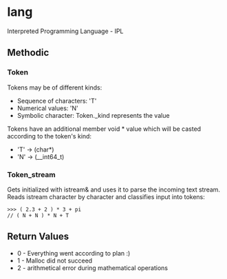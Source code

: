 # lang

Interpreted Programming Language - IPL

## Methodic
### Token
Tokens may be of different kinds:
- Sequence of characters: 'T'
- Numerical values: 'N'
- Symbolic character: Token._kind represents the value

Tokens have an additional member void * value which will be casted according to the token's kind:
- 'T' -> (char*)
- 'N' -> (__int64_t)

### Token_stream
Gets initialized with istream& and uses it to parse the incoming text stream. Reads istream character by character and classifies input into tokens:
```
>>> ( 2.3 + 2 ) * 3 + pi
// ( N + N ) * N + T
```

## Return Values
- 0 - Everything went according to plan :)
- 1 - Malloc did not succeed
- 2 - arithmetical error during mathematical operations